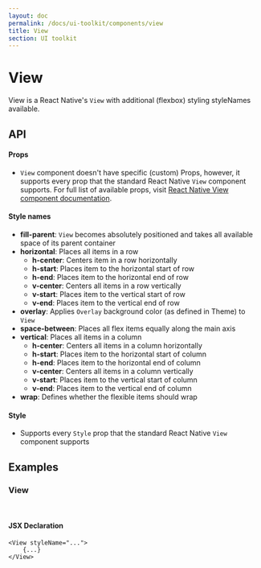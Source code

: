 ```yaml
---
layout: doc
permalink: /docs/ui-toolkit/components/view
title: View
section: UI toolkit
---
```


# View

View is a React Native's `View` with additional (flexbox) styling styleNames available.

## API

#### Props

* `View` component doesn't have specific (custom) Props, however, it supports every prop that the standard React Native `View` component supports. For full list of available props, visit
[React Native View component documentation](https://facebook.github.io/react-native/docs/view.html "React Native View component documentation").

#### Style names

* **fill-parent**: `View` becomes absolutely positioned and takes all available space of its parent container
* **horizontal**: Places all items in a row
  * **h-center**: Centers item in a row horizontally
  * **h-start**: Places item to the horizontal start of row
  * **h-end**: Places item to the horizontal end of row
  * **v-center**: Centers all items in a row vertically
  * **v-start**: Places item to the vertical start of row
  * **v-end**: Places item to the vertical end of row
* **overlay**: Applies `Overlay` background color (as defined in Theme) to `View`
* **space-between**: Places all flex items equally along the main axis
* **vertical**: Places all items in a column
  * **h-center**: Centers all items in a column horizontally
  * **h-start**: Places item to the horizontal start of column
  * **h-end**: Places item to the horizontal end of column
  * **v-center**: Centers all items in a column vertically
  * **v-start**: Places item to the vertical start of column
  * **v-end**: Places item to the vertical end of column
* **wrap**: Defines whether the flexible items should wrap

#### Style

* Supports every `Style` prop that the standard React Native `View` component supports

## Examples

### View
<br />

#### JSX Declaration
```JSX
<View styleName="...">
    {...}
</View>
```  
